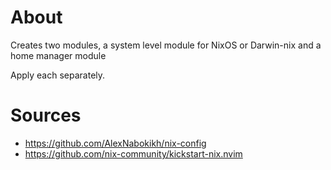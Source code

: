 # About
Creates two modules, a system level module for NixOS or Darwin-nix and a home manager module 

Apply each separately. 


# Sources

- https://github.com/AlexNabokikh/nix-config
- https://github.com/nix-community/kickstart-nix.nvim
